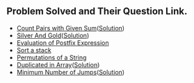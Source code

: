 ## Problem Solved and Their Question Link.

- [Count Pairs with Given Sum](https://practice.geeksforgeeks.org/problems/count-pairs-with-given-sum5022/1#)([Solution](./count_pairs_given_sum.py))
- [Silver And Gold](https://github.com/siddharth2016/problem-solving/blob/fc3390c1cacb2dace1973b65963c5c46d908e991/GFG/silver_and_gold.py#L3)([Solution](./silver_and_gold.py))
- [Evaluation of Postfix Expression](https://practice.geeksforgeeks.org/problems/evaluation-of-postfix-expression1735/1)
- [Sort a stack](https://practice.geeksforgeeks.org/problems/sort-a-stack/1)
- [Permutations of a String](https://practice.geeksforgeeks.org/problems/permutations-of-a-given-string/0)
- [Duplicated in Array](https://practice.geeksforgeeks.org/problems/find-duplicates-in-an-array/1#)([Solution](./duplicates_in_array.py))
- [Minimum Number of Jumps](https://practice.geeksforgeeks.org/problems/minimum-number-of-jumps-1587115620/1#)([Solution](./minimum_jumps.py))